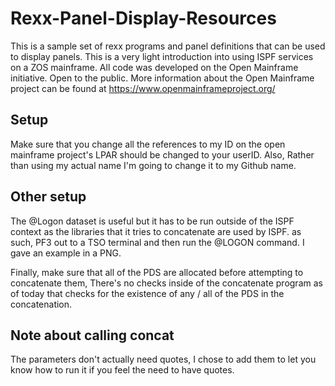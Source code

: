 # Rexx-Panel-Display-Resources
This is a sample set of rexx programs and panel definitions that can be used to display panels. This is a very light
introduction into using ISPF services on a ZOS mainframe. All code was developed on the Open Mainframe initiative. Open
to the public. More information about the Open Mainframe project can be found at https://www.openmainframeproject.org/

## Setup
Make sure that you change all the references to my ID on the open mainframe project's LPAR should be changed to your
userID. Also, Rather than using my actual name I'm going to change it to my Github name.

## Other setup
The @Logon dataset is useful but it has to be run outside of the ISPF context as the libraries that it tries to
concatenate are used by ISPF. as such, PF3 out to a TSO terminal and then run the @LOGON command. I gave an example in a
PNG.

Finally, make sure that all of the PDS are allocated before attempting to concatenate them, There's no checks inside of
the concatenate program as of today that checks for the existence of any / all of the PDS in the concatenation.


## Note about calling concat
The parameters don't actually need quotes, I chose to add them to let you know how to run it if you feel the need to
have quotes.